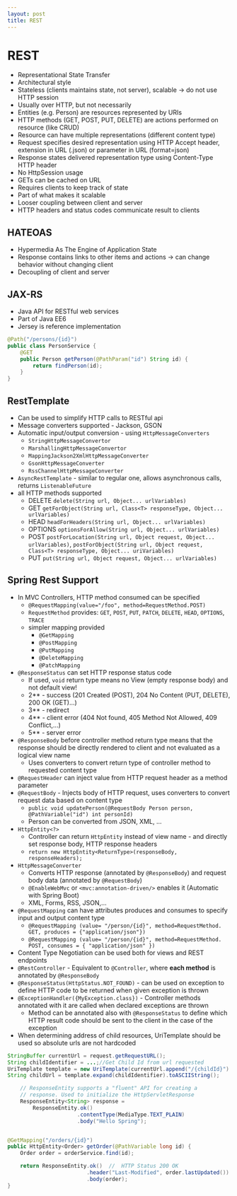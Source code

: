 ```yaml
---
layout: post
title: REST
---
```

# REST

- Representational State Transfer
- Architectural style
- Stateless (clients maintains state, not server), scalable → do not use HTTP session
- Usually over HTTP, but not necessarily
- Entities (e.g. Person) are resources represented by URIs
- HTTP methods (GET, POST, PUT, DELETE) are actions performed on resource (like CRUD)
- Resource can have multiple representations (different content type)
- Request specifies desired representation using HTTP Accept header, extension in URL (.json) or parameter in URL (format=json)
- Response states delivered representation type using Content-Type HTTP header
- No HttpSession usage
- GETs can be cached on URL
- Requires clients to keep track of state
- Part of what makes it scalable
- Looser coupling between client and server
- HTTP headers and status codes communicate result to clients

## HATEOAS

- Hypermedia As The Engine of Application State
- Response contains links to other items and actions → can change behavior without changing client
- Decoupling of client and server

## JAX-RS

- Java API for RESTful web services
- Part of Java EE6
- Jersey is reference implementation  

```java
@Path("/persons/{id}")
public class PersonService {
    @GET
    public Person getPerson(@PathParam("id") String id) {
        return findPerson(id);
    }
}
```

## RestTemplate

- Can be used to simplify HTTP calls to RESTful api
- Message converters supported - Jackson, GSON
- Automatic input/output conversion - using `HttpMessageConverters`
  - `StringHttpMessageConvertor`
  - `MarshallingHttpMessageConvertor`
  - `MappingJackson2XmlHttpMessageConverter`
  - `GsonHttpMessageConverter`
  - `RssChannelHttpMessageConverter`
- `AsyncRestTemplate` - similar to regular one, allows asynchronous calls, returns `ListenableFuture`
- all HTTP methods supported
  - DELETE `delete(String url, Object... urlVariables)`
  - GET `getForObject(String url, Class<T> responseType, Object... urlVariables)`
  - HEAD `headForHeaders(String url, Object... urlVariables)`
  - OPTIONS `optionsForAllow(String url, Object... urlVariables)`
  - POST `postForLocation(String url, Object request, Object... urlVariables)`, `postForObject(String url, Object request, Class<T> responseType, Object... uriVariables)`
  - PUT `put(String url, Object request, Object... urlVariables)`

## Spring Rest Support

- In MVC Controllers, HTTP method consumed can be specified
  - `@RequestMapping(value="/foo", method=RequestMethod.POST)`
  - `RequestMethod` provides: `GET`, `POST`, `PUT`, `PATCH`, `DELETE`, `HEAD`, `OPTIONS`, `TRACE`
  - simpler mapping provided
    - `@GetMapping`
    - `@PostMapping`
    - `@PutMapping`
    - `@DeleteMapping`
    - `@PatchMapping`
- `@ResponseStatus` can set HTTP response status code
  - If used, `void` return type means no View (empty response body) and not default view!
  - 2** - success (201 Created (POST), 204 No Content (PUT, DELETE), 200 OK (GET)...)
  - 3** - redirect
  - 4** - client error (404 Not found, 405 Method Not Allowed, 409 Conflict,...)
  - 5** - server error
- `@ResponseBody` before controller method return type means that the response should be directly rendered to client and not evaluated as a logical view name
  - Uses converters to convert return type of controller method to requested content type
- `@RequestHeader` can inject value from HTTP request header as a method parameter
- `@RequestBody` - Injects body of HTTP request, uses converters to convert request data based on content type
  - `public void updatePerson(@RequestBody Person person, @PathVariable("id") int personId)`
  - Person can be converted from JSON, XML, ...
- `HttpEntity<?>`
  - Controller can return `HttpEntity` instead of view name - and directly set response body, HTTP response headers
  - `return new HttpEntity<ReturnType>(responseBody, responseHeaders);`
- `HttpMessageConverter`
  - Converts HTTP response (annotated by `@ResponseBody`) and request body data (annotated by `@RequestBody`)
  - `@EnableWebMvc` or `<mvc:annotation-driven/>` enables it (Automatic with Spring Boot)
  - XML, Forms, RSS, JSON,...
- `@RequestMapping` can have attributes produces and consumes to specify input and output content type
  - `@RequestMapping (value= "/person/{id}", method=RequestMethod. GET, produces = {"application/json"})`
  - `@RequestMapping (value= "/person/{id}", method=RequestMethod. POST, consumes = { "application/json" })`
- Content Type Negotiation can be used both for views and REST endpoints
- `@RestController` - Equivalent to `@Controller`, where **each method** is annotated by `@ResponseBody`
- `@ResponseStatus(HttpStatus.NOT_FOUND)` - can be used on exception to define HTTP code to be returned when given exception is thrown
- `@ExceptionHandler({MyException.class})` - Controller methods annotated with it are called when declared exceptions are thrown
  - Method can be annotated also with `@ResponseStatus` to define which HTTP result code should be sent to the client in the case of the exception
- When determining address of child resources, UriTemplate should be used so absolute urls are not hardcoded

```java
StringBuffer currentUrl = request.getRequestURL();
String childIdentifier = ...;//Get Child Id from url requested
UriTemplate template = new UriTemplate(currentUrl.append("/{childId}").toString()); 
String childUrl = template.expand(childIdentifier).toASCIIString();
```

```java
    // ResponseEntity supports a "fluent" API for creating a
    // response. Used to initialize the HttpServletResponse
    ResponseEntity<String> response =
        ResponseEntity.ok()
                      .contentType(MediaType.TEXT_PLAIN)
                      .body("Hello Spring");


@GetMapping("/orders/{id}")
public HttpEntity<Order> getOrder(@PathVariable long id) {
    Order order = orderService.find(id);

    return ResponseEntity.ok()  //  HTTP Status 200 OK
                         .header("Last-Modified", order.lastUpdated())
                         .body(order);
}
```
